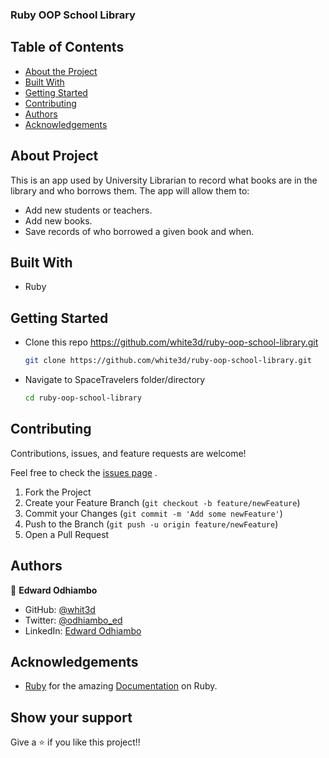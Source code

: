### Ruby OOP School Library

## Table of Contents

* [About the Project](#about-the-project)
* [Built With](#built-with)
* [Getting Started](#getting-started)
* [Contributing](#contributing)
* [Authors](#author)
* [Acknowledgements](#acknowledgements)

## About Project

This is an app used by University Librarian to record what books are in the library and who borrows them. The app will allow them to:
* Add new students or teachers.
* Add new books.
* Save records of who borrowed a given book and when.


## Built With

* Ruby


## Getting Started

* Clone this repo <https://github.com/white3d/ruby-oop-school-library.git>

    ```bash
    git clone https://github.com/white3d/ruby-oop-school-library.git
    ```

* Navigate to SpaceTravelers folder/directory

    ```bash
    cd ruby-oop-school-library
    ```



## Contributing

Contributions, issues, and feature requests are welcome!

Feel free to check the [issues page](../../issues) .

  1. Fork the Project
  2. Create your Feature Branch (`git checkout -b feature/newFeature`)
  3. Commit your Changes (`git commit -m 'Add some newFeature'`)
  4. Push to the Branch (`git push -u origin feature/newFeature`)
  5. Open a Pull Request

## Authors

👤 **Edward Odhiambo**

- GitHub: [@whit3d](https://github.com/white3d)
- Twitter: [@odhiambo_ed](https://twitter.com/odhiambo_ed)
- LinkedIn: [Edward Odhiambo](https://www.linkedin.com/in/edward-odhiambo-6a462a21b/)


## Acknowledgements

* [Ruby](https://ruby-doc.org) for the amazing [Documentation](https://ruby-doc.org) on Ruby.

## Show your support

Give a ⭐️ if you like this project!!
